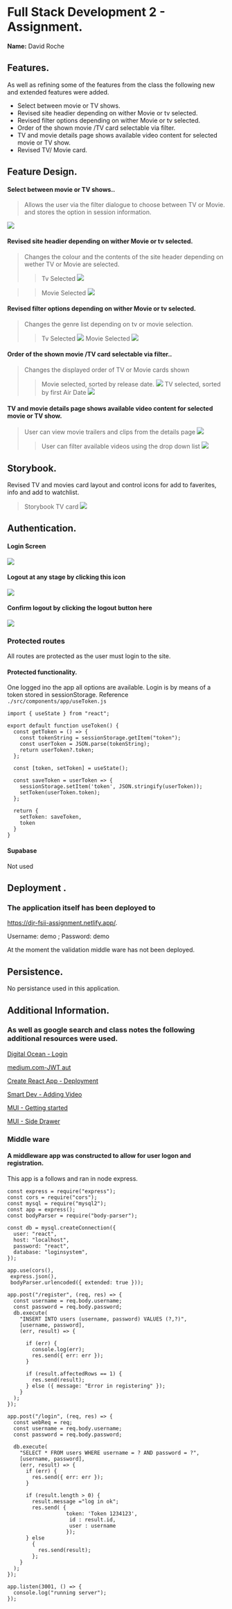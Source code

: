 
# Full Stack Development 2 - Assignment.

__Name:__ David Roche

## Features.

As well as refining some of the features from the class the following new and extended features were added. 

+ Select between movie or TV shows.
+ Revised site headier depending on wither Movie or tv selected.
+ Revised filter options depending on wither Movie or tv selected.
+ Order of the shown movie /TV card selectable via filter.
+ TV and movie details page shows available video content for selected movie or TV show.
+ Revised TV/ Movie card.

## Feature Design.


#### Select between movie or TV shows..

> Allows the user via the filter dialogue to choose between TV or Movie. and stores the option in session information.

![][image1]

#### Revised site headier depending on wither Movie or tv selected.

> Changes the colour and the contents of the site header depending on wether TV or Movie are selected.
>> Tv Selected
![][image2]


>> Movie Selected
![][image3]

#### Revised filter options depending on wither Movie or tv selected.
> Changes the genre list depending on tv or movie selection.  
>> Tv Selected
![][image4]
>> Movie Selected
![][image5]

#### Order of the shown movie /TV card selectable via filter..
> Changes the displayed order of TV or Movie cards shown  
>> Movie selected, sorted by release date.
![][image6]
>> TV selected, sorted by first Air Date
![][image7]


#### TV and movie details page shows available video content for selected movie or TV show.
> User can view movie trailers and clips from the details page
![][image8] 
>> User can filter available videos using the drop down list
![][image9] 


## Storybook.
Revised TV and movies card layout and control icons for add to faverites, info and add to watchlist.
> Storybook TV card
![][image13]


## Authentication.
#### Login Screen
![][image10]

#### Logout at any stage by clicking this icon
![][image11]

#### Confirm logout by clicking the logout button here

![][image12]


### Protected routes 

All routes are protected as the user must login to the site.


#### Protected functionality.

One logged ino the app all options are available.
Login is by means of a token stored in sessionStorage. Reference `./src/components/app/useToken.js`

```` 
import { useState } from "react";

export default function useToken() { 
  const getToken = () => {
    const tokenString = sessionStorage.getItem("token");
    const userToken = JSON.parse(tokenString);
    return userToken?.token;
  };

  const [token, setToken] = useState();

  const saveToken = userToken => {
    sessionStorage.setItem('token', JSON.stringify(userToken));
    setToken(userToken.token);
  };

  return {
    setToken: saveToken,
    token
  }
}
````



#### Supabase 

Not used

## Deployment .

### The application itself has been deployed to

https://djr-fsii-assignment.netlify.app/.

Username: demo ; Password: demo

At the moment the validation middle ware has not been deployed.

## Persistence.

No persistance used in this application.


## Additional Information.

### As well as google search and class notes the following  additional resources were used.

[Digital Ocean - Login](https://www.digitalocean.com/community/tutorials/how-to-add-login-authentication-to-react-applications)

[medium.com-JWT aut](https://medium.com/@gsandamali30/jwt-based-user-authentication-using-reactjs-node-express-and-mysql-41b5bedde11f)

[Create React App - Deployment](https://create-react-app.dev/docs/deployment/)

[Smart Dev - Adding Video](https://smartdevpreneur.com/four-examples-of-material-ui-cardmedia/#CardMedia_IFrame_Examples)

[MUI - Getting started](https://mui.com/material-ui/getting-started/example-projects/)

[MUI - Side Drawer](https://mui.com/material-ui/react-drawer/)

### Middle ware 

#### A middleware app was constructed to allow for user logon and registration.
This app is a follows and ran in node express.

````
const express = require("express");
const cors = require("cors");
const mysql = require("mysql2");
const app = express();
const bodyParser = require("body-parser");

const db = mysql.createConnection({
  user: "react",
  host: "localhost",
  password: "react",
  database: "loginsystem",
});

app.use(cors(),
 express.json(),
 bodyParser.urlencoded({ extended: true }));

app.post("/register", (req, res) => {
  const username = req.body.username;
  const password = req.body.password;
  db.execute(
    "INSERT INTO users (username, password) VALUES (?,?)",
    [username, password],
    (err, result) => {
     
      if (err) {
        console.log(err);
        res.send({ err: err });
      }

      if (result.affectedRows == 1) {
        res.send(result);
      } else ({ message: "Error in registering" });
    }
  );
});

app.post("/login", (req, res) => {
  const webReq = req;
  const username = req.body.username;
  const password = req.body.password;

  db.execute(
    "SELECT * FROM users WHERE username = ? AND password = ?",
    [username, password],
    (err, result) => {
      if (err) {
        res.send({ err: err });
      }

      if (result.length > 0) {
        result.message ="log in ok";
        res.send( {
                   token: 'Token 1234123',
                    id : result.id,
                    user : username
                   });
      } else 
        {
          res.send(result);
        };
    }
  );
});

app.listen(3001, () => {
  console.log("running server");
});



```` 


[image1]: ./images/image_1.png
[image2]: ./images/home_tv_1.png
[image3]: ./images/home_mo_1.png
[image4]: ./images/tv_g.png
[image5]: ./images/movie_g.png
[image6]: ./images/Mo_release_d.png
[image7]: ./images/tv_air_date.png
[image8]: ./images/movei_trailers.png
[image9]: ./images/video_select.png
[image10]: ./images/login.png
[image11]: ./images/logout_icon.png
[image12]: ./images/logout.png
[image13]: ./images/sbTVcard.png
